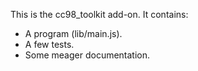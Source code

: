 This is the cc98_toolkit add-on.  It contains:

* A program (lib/main.js).
* A few tests.
* Some meager documentation.
